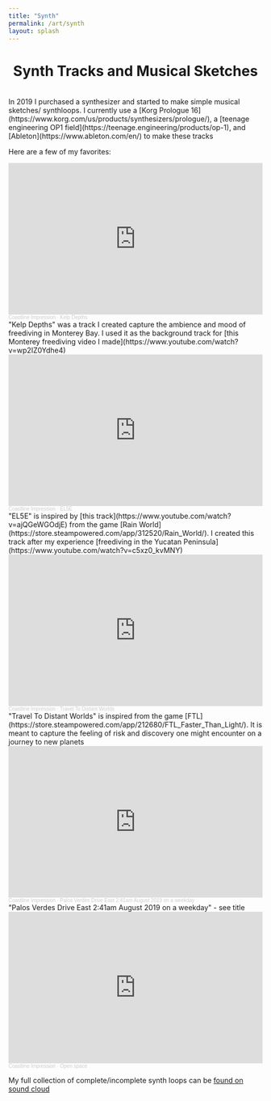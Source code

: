 ```yaml
---
title: "Synth"
permalink: /art/synth
layout: splash
---
```

<h1 style="text-align: center;">Synth Tracks and Musical Sketches</h1>
<br>
In 2019 I purchased a synthesizer and started to make simple musical sketches/ synthloops. I currently use a [Korg Prologue 16](https://www.korg.com/us/products/synthesizers/prologue/), a [teenage engineering OP1 field](https://teenage.engineering/products/op-1), and [Ableton](https://www.ableton.com/en/) to make these tracks

Here are a few of my favorites:

<iframe width="100%" height="300" scrolling="no" frameborder="no" allow="autoplay" src="https://w.soundcloud.com/player/?url=https%3A//api.soundcloud.com/tracks/1419592711&color=%23ff5500&auto_play=false&hide_related=false&show_comments=true&show_user=true&show_reposts=false&show_teaser=true&visual=true"></iframe><div style="font-size: 10px; color: #cccccc;line-break: anywhere;word-break: normal;overflow: hidden;white-space: nowrap;text-overflow: ellipsis; font-family: Interstate,Lucida Grande,Lucida Sans Unicode,Lucida Sans,Garuda,Verdana,Tahoma,sans-serif;font-weight: 100;"><a href="https://soundcloud.com/grayson-g-184358479" title="Coastline Impression" target="_blank" style="color: #cccccc; text-decoration: none;">Coastline Impression</a> · <a href="https://soundcloud.com/grayson-g-184358479/kelp-depths" title="Kelp Depths" target="_blank" style="color: #cccccc; text-decoration: none;">Kelp Depths</a></div>
"Kelp Depths" was a track I created capture the ambience and mood of freediving in Monterey Bay. I used it as the background track for [this Monterey freediving video I made](https://www.youtube.com/watch?v=wp2IZ0Ydhe4)

<br>

<iframe width="100%" height="300" scrolling="no" frameborder="no" allow="autoplay" src="https://w.soundcloud.com/player/?url=https%3A//api.soundcloud.com/tracks/1306622248&color=%23ff5500&auto_play=false&hide_related=false&show_comments=true&show_user=true&show_reposts=false&show_teaser=true&visual=true"></iframe><div style="font-size: 10px; color: #cccccc;line-break: anywhere;word-break: normal;overflow: hidden;white-space: nowrap;text-overflow: ellipsis; font-family: Interstate,Lucida Grande,Lucida Sans Unicode,Lucida Sans,Garuda,Verdana,Tahoma,sans-serif;font-weight: 100;"><a href="https://soundcloud.com/grayson-g-184358479" title="Coastline Impression" target="_blank" style="color: #cccccc; text-decoration: none;">Coastline Impression</a> · <a href="https://soundcloud.com/grayson-g-184358479/el5e" title="EL5E" target="_blank" style="color: #cccccc; text-decoration: none;">EL5E</a></div>
"EL5E" is inspired by [this track](https://www.youtube.com/watch?v=ajQGeWGOdjE) from the game [Rain World](https://store.steampowered.com/app/312520/Rain_World/). I created this track after my experience [freediving in the Yucatan Peninsula](https://www.youtube.com/watch?v=c5xz0_kvMNY)
<br>

<iframe width="100%" height="300" scrolling="no" frameborder="no" allow="autoplay" src="https://w.soundcloud.com/player/?url=https%3A//api.soundcloud.com/tracks/1350920203&color=%23ff5500&auto_play=false&hide_related=false&show_comments=true&show_user=true&show_reposts=false&show_teaser=true&visual=true"></iframe><div style="font-size: 10px; color: #cccccc;line-break: anywhere;word-break: normal;overflow: hidden;white-space: nowrap;text-overflow: ellipsis; font-family: Interstate,Lucida Grande,Lucida Sans Unicode,Lucida Sans,Garuda,Verdana,Tahoma,sans-serif;font-weight: 100;"><a href="https://soundcloud.com/grayson-g-184358479" title="Coastline Impression" target="_blank" style="color: #cccccc; text-decoration: none;">Coastline Impression</a> · <a href="https://soundcloud.com/grayson-g-184358479/travel-to-distant-worlds" title="Travel To Distant Worlds" target="_blank" style="color: #cccccc; text-decoration: none;">Travel To Distant Worlds</a></div>
"Travel To Distant Worlds" is inspired from the game [FTL](https://store.steampowered.com/app/212680/FTL_Faster_Than_Light/). It is meant to capture the feeling of risk and discovery one might encounter on a journey to new planets

<br>

<iframe width="100%" height="300" scrolling="no" frameborder="no" allow="autoplay" src="https://w.soundcloud.com/player/?url=https%3A//api.soundcloud.com/tracks/1143634648&color=%23ff5500&auto_play=false&hide_related=false&show_comments=true&show_user=true&show_reposts=false&show_teaser=true&visual=true"></iframe><div style="font-size: 10px; color: #cccccc;line-break: anywhere;word-break: normal;overflow: hidden;white-space: nowrap;text-overflow: ellipsis; font-family: Interstate,Lucida Grande,Lucida Sans Unicode,Lucida Sans,Garuda,Verdana,Tahoma,sans-serif;font-weight: 100;"><a href="https://soundcloud.com/grayson-g-184358479" title="Coastline Impression" target="_blank" style="color: #cccccc; text-decoration: none;">Coastline Impression</a> · <a href="https://soundcloud.com/grayson-g-184358479/fakeabq" title="Palos Verdes Drive East 2:41am August 2019 on a weekday" target="_blank" style="color: #cccccc; text-decoration: none;">Palos Verdes Drive East 2:41am August 2019 on a weekday</a></div>
"Palos Verdes Drive East 2:41am August 2019 on a weekday" - see title

<br>

<iframe width="100%" height="300" scrolling="no" frameborder="no" allow="autoplay" src="https://w.soundcloud.com/player/?url=https%3A//api.soundcloud.com/tracks/1149516130&color=%23ff5500&auto_play=false&hide_related=false&show_comments=true&show_user=true&show_reposts=false&show_teaser=true&visual=true"></iframe><div style="font-size: 10px; color: #cccccc;line-break: anywhere;word-break: normal;overflow: hidden;white-space: nowrap;text-overflow: ellipsis; font-family: Interstate,Lucida Grande,Lucida Sans Unicode,Lucida Sans,Garuda,Verdana,Tahoma,sans-serif;font-weight: 100;"><a href="https://soundcloud.com/grayson-g-184358479" title="Coastline Impression" target="_blank" style="color: #cccccc; text-decoration: none;">Coastline Impression</a> · <a href="https://soundcloud.com/grayson-g-184358479/cool-track" title="Open space" target="_blank" style="color: #cccccc; text-decoration: none;">Open space</a></div>


My full collection of complete/incomplete synth loops can be [found on sound cloud](https://soundcloud.com/grayson-g-184358479)